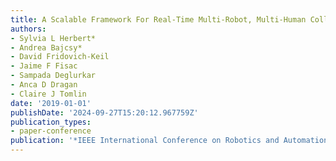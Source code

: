 ```yaml
---
title: A Scalable Framework For Real-Time Multi-Robot, Multi-Human Collision Avoidance
authors:
- Sylvia L Herbert*
- Andrea Bajcsy*
- David Fridovich-Keil
- Jaime F Fisac
- Sampada Deglurkar
- Anca D Dragan
- Claire J Tomlin
date: '2019-01-01'
publishDate: '2024-09-27T15:20:12.967759Z'
publication_types:
- paper-conference
publication: '*IEEE International Conference on Robotics and Automation (ICRA)*'
---
```

